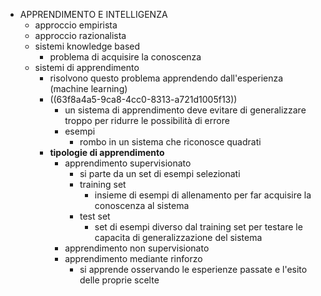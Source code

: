 - APPRENDIMENTO E INTELLIGENZA
	- approccio empirista
	- approccio razionalista
	- sistemi knowledge based
		- problema di acquisire la conoscenza
	- sistemi di apprendimento
		- risolvono questo problema apprendendo dall'esperienza (machine learning)
		- ((63f8a4a5-9ca8-4cc0-8313-a721d1005f13))
			- un sistema di apprendimento deve evitare di generalizzare troppo per ridurre le possibilità di errore
			- esempi
				- rombo in un sistema che riconosce quadrati
		- **tipologie di apprendimento**
			- apprendimento supervisionato
				- si parte da un set di esempi selezionati
				- training set
					- insieme di esempi di allenamento per far acquisire la conoscenza al sistema
				- test set
					- set di esempi diverso dal training set per testare le capacita di generalizzazione del sistema
			- apprendimento non supervisionato
			- apprendimento mediante rinforzo
				- si apprende osservando le esperienze passate e l'esito delle proprie scelte